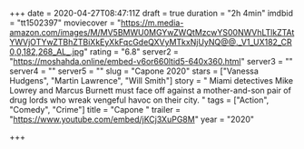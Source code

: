 +++
date = 2020-04-27T08:47:11Z
draft = true
duration = "2h 4min"
imdbid = "tt1502397"
moviecover = "https://m.media-amazon.com/images/M/MV5BMWU0MGYwZWQtMzcwYS00NWVhLTlkZTAtYWVjOTYwZTBhZTBiXkEyXkFqcGdeQXVyMTkxNjUyNQ@@._V1_UX182_CR0,0,182,268_AL_.jpg"
rating = "6.8"
server2 = "https://moshahda.online/embed-v6or660ltid5-640x360.html"
server3 = ""
server4 = ""
server5 = ""
slug = "Capone  2020"
stars = ["Vanessa Hudgens", "Martin Lawrence", "Will Smith"]
story = " Miami detectives Mike Lowrey and Marcus Burnett must face off against a mother-and-son pair of drug lords who wreak vengeful havoc on their city. "
tags = ["Action", "Comedy", "Crime"]
title = "Capone "
trailer = "https://www.youtube.com/embed/jKCj3XuPG8M"
year = "2020"

+++
